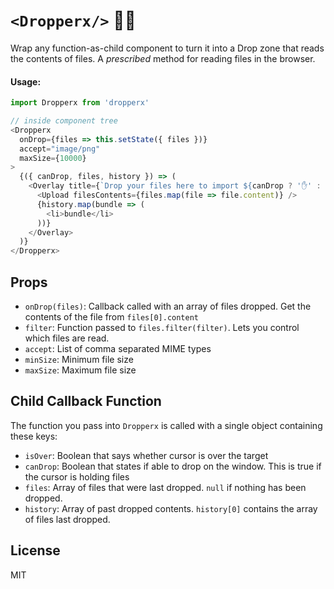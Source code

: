 # `<Dropperx/>` 📁✊

Wrap any function-as-child component to turn it into a Drop zone that reads the contents of files. A _prescribed_ method for reading files in the browser.

#### Usage:

```javascript
import Dropperx from 'dropperx'

// inside component tree
<Dropperx 
  onDrop={files => this.setState({ files })} 
  accept="image/png" 
  maxSize={10000}
>
  {({ canDrop, files, history }) => (
    <Overlay title={`Drop your files here to import ${canDrop ? '✋' : '✊'}`}>
      <Upload filesContents={files.map(file => file.content)} />
      {history.map(bundle => (
        <li>bundle</li>
      ))}
    </Overlay>
  )}
</Dropperx>
```

## Props

- `onDrop(files)`: Callback called with an array of files dropped. Get the contents of the file from `files[0].content`
- `filter`: Function passed to `files.filter(filter)`. Lets you control which files are read.
- `accept`: List of comma separated MIME types
- `minSize`: Minimum file size
- `maxSize`: Maximum file size

## Child Callback Function

The function you pass into `Dropperx` is called with a single object containing these keys:

- `isOver`: Boolean that says whether cursor is over the target
- `canDrop`: Boolean that states if able to drop on the window. This is true if the cursor is holding files
- `files`: Array of files that were last dropped. `null` if nothing has been dropped.
- `history`: Array of past dropped contents. `history[0]` contains the array of files last dropped.

## License

MIT
